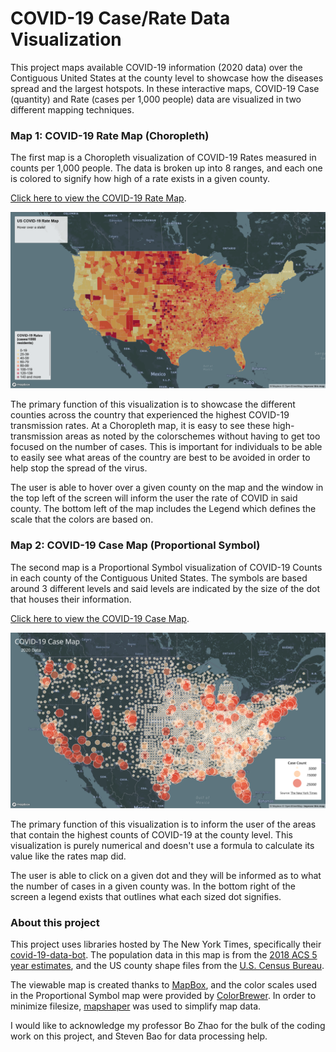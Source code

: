 # COVID-19 Case/Rate Data Visualization

This project maps available COVID-19 information (2020 data) over the Contiguous United States at the county level to showcase how the diseases spread and the largest hotspots. In these interactive maps, COVID-19 Case (quantity) and Rate (cases per 1,000 people) data are visualized in two different mapping techniques.

### Map 1: COVID-19 Rate Map (Choropleth)

The first map is a Choropleth visualization of COVID-19 Rates measured in counts per 1,000 people. The data is broken up into 8 ranges, and each one is colored to signify how high of a rate exists in a given county.

[Click here to view the COVID-19 Rate Map](https://masonhowes.github.io/covid_case_visualization/map1.html).

![Image of the Choropleth COVID-19 Rate spread](img/map1.png)

The primary function of this visualization is to showcase the different counties across the country that experienced the highest COVID-19 transmission rates. At a Choropleth map, it is easy to see these high-transmission areas as noted by the colorschemes without having to get too focused on the number of cases. This is important for individuals to be able to easily see what areas of the country are best to be avoided in order to help stop the spread of the virus.

The user is able to hover over a given county on the map and the window in the top left of the screen will inform the user the rate of COVID in said county. The bottom left of the map includes the Legend which defines the scale that the colors are based on.

### Map 2: COVID-19 Case Map (Proportional Symbol)

The second map is a Proportional Symbol visualization of COVID-19 Counts in each county of the Contiguous United States. The symbols are based around 3 different levels and said levels are indicated by the size of the dot that houses their information.

[Click here to view the COVID-19 Case Map](https://masonhowes.github.io/covid_case_visualization/map2.html).

![Image of the Proportional Symbol COVID-19 Case quantities](img/map2.png)

The primary function of this visualization is to inform the user of the areas that contain the highest counts of COVID-19 at the county level. This visualization is purely numerical and doesn't use a formula to calculate its value like the rates map did.

The user is able to click on a given dot and they will be informed as to what the number of cases in a given county was. In the bottom right of the screen a legend exists that outlines what each sized dot signifies.

### About this project

This project uses libraries hosted by The New York Times, specifically their [covid-19-data-bot](https://github.com/nytimes/covid-19-data/blob/43d32dde2f87bd4dafbb7d23f5d9e878124018b8/live/us-counties.csv). The population data in this map is from the [2018 ACS 5 year estimates](https://data.census.gov/table/ACSDP5Y2018.DP05?g=0100000US$050000&d=ACS%205-Year%20Estimates%20Data%20Profiles&hidePreview=true), and the US county shape files from the [U.S. Census Bureau](https://www.census.gov/geographies/mapping-files/time-series/geo/carto-boundary-file.html).

The viewable map is created thanks to [MapBox](https://www.mapbox.com/), and the color scales used in the Proportional Symbol map were provided by [ColorBrewer](https://colorbrewer2.org/#type=sequential&scheme=OrRd&n=3). In order to minimize filesize, [mapshaper](https://mapshaper.org/) was used to simplify map data.

I would like to acknowledge my professor Bo Zhao for the bulk of the coding work on this project, and Steven Bao for data processing help.
